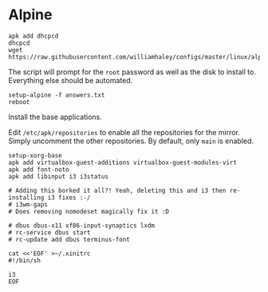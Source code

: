 # Alpine

```
apk add dhcpcd
dhcpcd
wget https://raw.githubusercontent.com/williamhaley/configs/master/linux/alpine/answers.txt
```

The script will prompt for the `root` password as well as the disk to install to. Everything else should be automated.

```
setup-alpine -f answers.txt
reboot
```

Install the base applications.

Edit `/etc/apk/repositories` to enable all the repositories for the mirror. Simply uncomment the other repositories. By default, only `main` is enabled.

```
setup-xorg-base
apk add virtualbox-guest-additions virtualbox-guest-modules-virt
apk add font-noto
apk add libinput i3 i3status

# Adding this borked it all?! Yeah, deleting this and i3 then re-installing i3 fixes :-/
# i3wm-gaps
# Does removing nomodeset magically fix it :D

# dbus dbus-x11 xf86-input-synaptics lxdm
# rc-service dbus start
# rc-update add dbus terminus-font
```

```
cat <<'EOF' >~/.xinitrc
#!/bin/sh

i3
EOF
